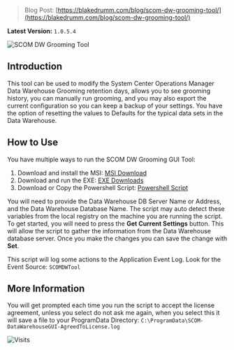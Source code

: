 > Blog Post: [https://blakedrumm.com/blog/scom-dw-grooming-tool/](https://blakedrumm.com/blog/scom-dw-grooming-tool/)

**Latest Version:** `1.0.5.4`

![SCOM DW Grooming Tool](https://user-images.githubusercontent.com/63755224/171809788-cbbcb20c-1fd8-44f9-8b3a-a8a276dca83d.png)

## Introduction

This tool can be used to modify the System Center Operations Manager Data Warehouse Grooming retention days, allows you to see grooming history, you can manually run grooming, and you may also export the current configuration so you can keep a backup of your settings. You have the option of resetting the values to Defaults for the typical data sets in the Data Warehouse.

## How to Use

You have multiple ways to run the SCOM DW Grooming GUI Tool:

1. Download and install the MSI: [MSI Download](https://github.com/blakedrumm/SCOM-DW-Grooming-Tool/releases/latest/download/SCOM-DW-GroomingGUI-MSI.zip)
2. Download and run the EXE: [EXE Downloads](https://github.com/blakedrumm/SCOM-DW-Grooming-Tool/releases/latest/download/SCOM-DW-GroomingGUI-EXE-64bit.zip)
3. Download or Copy the Powershell Script: [Powershell Script](https://github.com/blakedrumm/SCOM-DW-Grooming-Tool/releases/latest/download/SCOM-DW-GroomingGUI.ps1)

You will need to provide the Data Warehouse DB Server Name or Address, and the Data Warehouse Database Name. The script may auto detect these variables from the local registry on the machine you are running the script. To get started, you will need to press the **Get Current Settings** button. This will allow the script to gather the information from the Data Warehouse database server. Once you make the changes you can save the change with **Set**.

This script will log some actions to the Application Event Log. Look for the Event Source: `SCOMDWTool`

## More Information

You will get prompted each time you run the script to accept the license agreement, unless you select do not ask me again, when you select this it will save a file to your ProgramData Directory: `C:\ProgramData\SCOM-DataWarehouseGUI-AgreedToLicense.log`

![Visits](https://counter.blakedrumm.com/count/tag.svg?url=https://github.com/blakedrumm/SCOM-DW-Grooming-Tool)
